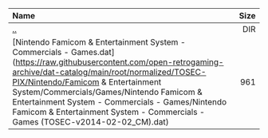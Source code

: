 |Name|Size|
|:---|---:|
|[..](../index.html)|DIR|
|[Nintendo Famicom & Entertainment System - Commercials - Games.dat](https://raw.githubusercontent.com/open-retrogaming-archive/dat-catalog/main/root/normalized/TOSEC-PIX/Nintendo/Famicom & Entertainment System/Commercials/Games/Nintendo Famicom & Entertainment System - Commercials - Games/Nintendo Famicom & Entertainment System - Commercials - Games (TOSEC-v2014-02-02_CM).dat)|961|

